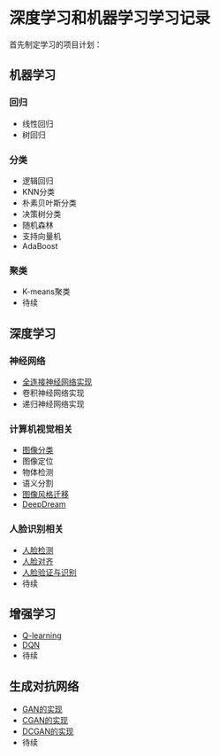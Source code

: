 深度学习和机器学习学习记录
======

首先制定学习的项目计划：

机器学习
-------
### 回归
* 线性回归
* 树回归
### 分类
* 逻辑回归
* KNN分类
* 朴素贝叶斯分类
* 决策树分类
* 随机森林
* 支持向量机
* AdaBoost
### 聚类
* K-means聚类
* 待续


深度学习
-------
### 神经网络
* [全连接神经网络实现](https://github.com/cryer/Fully_Connected_Nets_with_numpy "项目代码实现")
* 卷积神经网络实现
* 递归神经网络实现
### 计算机视觉相关
* [图像分类](https://github.com/cryer/Image-Classification "项目代码实现")
* 图像定位
* 物体检测
* 语义分割
* [图像风格迁移](https://github.com/cryer/Style_Transfer "项目代码实现")
* [DeepDream](https://github.com/cryer/deep_dream "项目代码实现")
### 人脸识别相关
* [人脸检测](https://github.com/cryer/face-detection "项目代码实现")
* [人脸对齐](https://github.com/cryer/face-detection "项目代码实现")
* [人脸验证与识别](https://github.com/cryer/face_recognition "项目代码实现")
* 待续

增强学习
-------
* [Q-learning](https://github.com/cryer/Q-learning-implementation "项目代码实现")
* [DQN](https://github.com/cryer/Q-learning-implementation "项目代码实现")
* 待续

生成对抗网络
-------
* [GAN的实现](https://github.com/cryer/GAN "项目代码实现")
* [CGAN的实现](https://github.com/cryer/GAN "项目代码实现")
* [DCGAN的实现](https://github.com/cryer/GAN "项目代码实现")
* 待续
